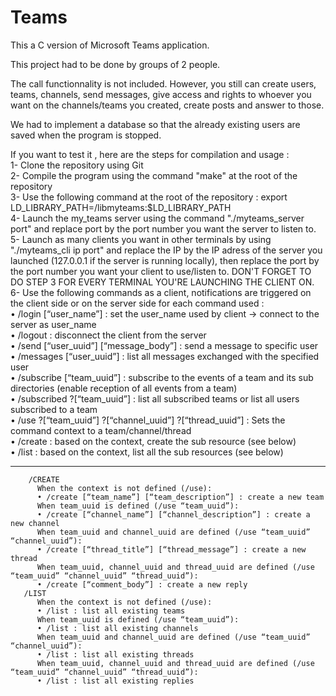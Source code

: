 # Teams
This a C version of Microsoft Teams application.  
  
This project had to be done by groups of 2 people.  
  
The call functionnality is not included. However, you still can create users, teams, channels, send messages, give access and rights to whoever you want on the channels/teams you created, create posts and answer to those.  
  
We had to implement a database so that the already existing users are saved when the program is stopped.  
  
If you want to test it , here are the steps for compilation and usage :  
 1- Clone the repository using Git  
 2- Compile the program using the command "make" at the root of the repository  
 3- Use the following command at the root of the repository : export LD_LIBRARY_PATH=/libmyteams:$LD_LIBRARY_PATH  
 4- Launch the my_teams server using the command "./myteams_server port" and replace port by the port number you want the server to listen to.  
 5- Launch as many clients you want in other terminals by using "./myteams_cli ip port" and replace the IP by the IP adress of the server you launched (127.0.0.1 if the server is running locally),     then replace the port by the port number you want your client to use/listen to. DON'T FORGET TO DO STEP 3 FOR EVERY TERMINAL YOU'RE LAUNCHING THE CLIENT ON.  
 6- Use the following commands as a client, notifications are triggered on the client side or on the server side for each command used :  
       • /login [“user_name”] : set the user_name used by client -> connect to the server as user_name  
       • /logout : disconnect the client from the server  
       • /send [“user_uuid”] [“message_body”] : send a message to specific user  
       • /messages [“user_uuid”] : list all messages exchanged with the specified user  
       • /subscribe [“team_uuid”] : subscribe to the events of a team and its sub directories (enable reception of all events from a team)  
       • /subscribed ?[“team_uuid”] : list all subscribed teams or list all users subscribed to a team  
       • /use ?[“team_uuid”] ?[“channel_uuid”] ?[“thread_uuid”] : Sets the command context to a team/channel/thread  
       • /create : based on the context, create the sub resource (see below)  
       • /list : based on the context, list all the sub resources (see below)  
_____________________________________________________________________________________________________________________________________________________________________________________________________       
        /CREATE
          When the context is not defined (/use):
          • /create [“team_name”] [“team_description”] : create a new team
          When team_uuid is defined (/use “team_uuid”):
          • /create [“channel_name”] [“channel_description”] : create a new channel
          When team_uuid and channel_uuid are defined (/use “team_uuid” “channel_uuid”):
          • /create [“thread_title”] [“thread_message”] : create a new thread
          When team_uuid, channel_uuid and thread_uuid are defined (/use “team_uuid” “channel_uuid” “thread_uuid”):
          • /create [“comment_body”] : create a new reply
       /LIST
          When the context is not defined (/use):
          • /list : list all existing teams
          When team_uuid is defined (/use “team_uuid”):
          • /list : list all existing channels
          When team_uuid and channel_uuid are defined (/use “team_uuid” “channel_uuid”):
          • /list : list all existing threads
          When team_uuid, channel_uuid and thread_uuid are defined (/use “team_uuid” “channel_uuid” “thread_uuid”):
          • /list : list all existing replies
